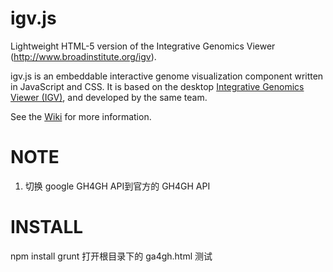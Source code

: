 igv.js
=======

Lightweight HTML-5 version of the Integrative Genomics Viewer (http://www.broadinstitute.org/igv).


igv.js is an embeddable interactive genome visualization component written in JavaScript and CSS.
It is based on the desktop [Integrative Genomics Viewer (IGV)](http://www.broadinstitute.org/igv), and developed by the same team.

See the [Wiki](https://github.com/igvteam/igv.js/wiki) for more information.



NOTE
===
1. 切换 google GH4GH API到官方的 GH4GH API


INSTALL
===
npm install
grunt
打开根目录下的 ga4gh.html 测试